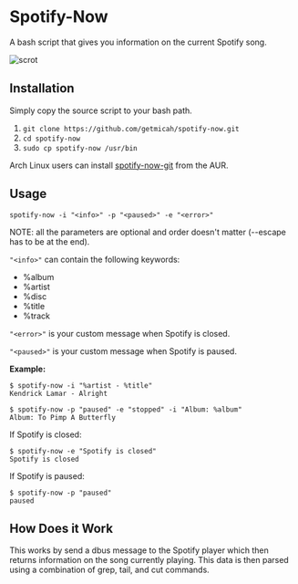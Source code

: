 # Spotify-Now

A bash script that gives you information on the current Spotify song.

![scrot](https://raw.githubusercontent.com/getmicah/spotify-now/master/scrot.png)


## Installation
Simply copy the source script to your bash path.

1. `git clone https://github.com/getmicah/spotify-now.git`
2. `cd spotify-now`
3. `sudo cp spotify-now /usr/bin`

Arch Linux users can install [spotify-now-git](https://aur.archlinux.org/packages/spotify-now-git) from the AUR.


## Usage

`spotify-now -i "<info>" -p "<paused>" -e "<error>"`

NOTE: all the parameters are optional and order doesn't matter (--escape has to be at the end).

`"<info>"` can contain the following keywords:

* %album
* %artist
* %disc
* %title
* %track

`"<error>"` is your custom message when Spotify is closed.

`"<paused>"` is your custom message when Spotify is paused.

**Example:**

```
$ spotify-now -i "%artist - %title"
Kendrick Lamar - Alright
```

```
$ spotify-now -p "paused" -e "stopped" -i "Album: %album"
Album: To Pimp A Butterfly
```

If Spotify is closed:

```
$ spotify-now -e "Spotify is closed"
Spotify is closed
```

If Spotify is paused:

```
$ spotify-now -p "paused"
paused
```


## How Does it Work
This works by send a dbus message to the Spotify player which then returns information on the song currently playing. This data is then parsed using a combination of grep, tail, and cut commands.

